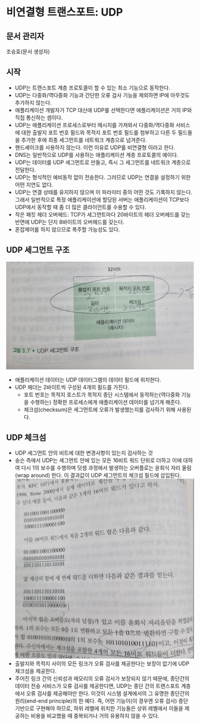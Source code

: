 # 비연결형 트랜스포트: UDP
## 문서 관리자
조승효(문서 생성자)
## 시작
   - UDP는 트랜스포트 계층 프로토콜이 할 수 있는 최소 기능으로 동작한다.
   - UDP는 다중화/역다중화 기능과 간단한 오류 검사 기능을 제외하면 IP에 아무것도 추가하지 않는다.
   - 애플리케이션 개발자가 TCP 대신에 UDP를 선택한다면 애플리케이션은 거의 IP와 직접 통신하는 셈이다.
   - UDP는 애플리케이션 프로세스로부터 메시지를 가져와서 다중화/역다중화 서비스에 대한 출발지 포트 번호 필드와 목적지 포트 번호 필드를 첨부하고 다른 두 필드들을 추가한 후에 최종 세그먼트를 네트워크 계층으로 넘겨준다.
   - 핸드셰이크를 사용하지 않는다. 이런 이유로 UDP를 비연결형 이라고 한다.
   - DNS는 일반적으로 UDP를 사용하는 애플리케이션 계층 프로토콜의 예이다.
   - UDP는 데이터를 UDP 세그먼트로 만들고, 즉시 그 세그먼트를 네트워크 계층으로 전달한다.
   - UDP는 형식적인 예비동작 없이 전송한다. 그러므로 UDP는 연결을 설정하기 위한 어떤 지연도 없다.
   - UDP는 연결 상태를 유지하지 않으며 이 파라미터 중의 어떤 것도 기록하지 않는다. 그래서 일반적으로 특정 애플리케이션에 할당된 서버는 애플리케이션이 TCP보다 UDP에서 동작할 때 좀 더 많은 클라이언트를 수용할 수 있다.
   - 작은 패킷 헤더 오버헤드: TCP가 세그먼트마다 20바이트의 헤더 오버헤드를 갖는 반면에 UDP는 단지 8바이트의 오버헤드를 갖는다.
   - 혼잡제어를 하지 않으므로 폭주할 가능성도 있다.
## UDP 세그먼트 구조
![](./img/그림3-7.PNG)
   - 애플리케이션 데이터는 UDP 데이터그램의 데이터 필드에 위치한다.
   - UDP 헤더는 2바이트씩 구성된 4개의 필드를 가진다.
      - 포트 번호는 목적지 호스트가 목적지 종단 시스템에서 동작하는(역다중화 기능을 수행하는) 정확한 프로세스에게 애플리케이션 데이터를 넘기게 해준다.
      - 체크섬(checksum)은 세그먼트에 오류가 발생했는지를 검사하기 위해 사용된다.
## UDP 체크섬
   - UDP 세그먼트 안의 비트에 대한 변경사항이 있는지 검사하는 것
   - 송슨 측에서 UDP는 세그먼트 안에 있는 모든 16비트 워드 단위로 더하고 이에 대하여 다시 1의 보수를 수행하며 덧셈 과정에서 발생하는 오버플로는 윤회식 자리 올림(wrap around) 한다. 이 결과값이 UDP 세그먼트의 체크섬 필드에 삽입된다.
![](./img/UDPchecksum.PNG)
   - 출발지와 목적지 사이의 모든 링크가 오류 검사를 제공한다는 보장이 없기에 UDP 체크섬을 제공한다.
   - 주어진 링크 간의 신뢰성과 메모리의 오류 검사가 보장되지 않기 때문에, 종단간의 데이터 전송 서비스가 오류 검사를 제공한다면, UDP는 종단 간의 트랜스포트 계층에서 오류 검사를 제공해야만 한다. 이것이 시스템 설계에서의 그 유명한 종단간의 원리(end-end principle)의 한 예다. 즉, 어떤 기능이(이 경우엔 오류 검사) 종단 기반으로 구현해야 하므로, 하위 레벨에 위치한 기능들은 상위 레벨에서 이들을 제공하는 비용을 비교했을 때 중복되거나 거의 유용하지 않을 수 있다.